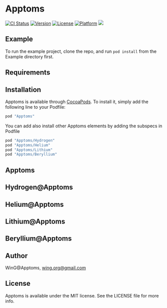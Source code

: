 # Apptoms

[![CI Status](http://img.shields.io/travis/ins-wing/Apptoms.svg?style=flat)](https://travis-ci.org/ins-wing/Apptoms)
[![Version](https://img.shields.io/cocoapods/v/Apptoms.svg?style=flat)](http://cocoapods.org/pods/Apptoms)
[![License](https://img.shields.io/cocoapods/l/Apptoms.svg?style=flat)](http://cocoapods.org/pods/Apptoms)
[![Platform](https://img.shields.io/cocoapods/p/Apptoms.svg?style=flat)](http://cocoapods.org/pods/Apptoms)
![](https://img.shields.io/badge/language-swift-orange.svg)

## Example

To run the example project, clone the repo, and run `pod install` from the Example directory first.

## Requirements

## Installation

Apptoms is available through [CocoaPods](http://cocoapods.org). To install
it, simply add the following line to your Podfile:

```ruby
pod "Apptoms"
```

You can add also install other Apptoms elements by adding the subspecs in Podfile
```ruby
pod "Apptoms/Hydrogen"
pod "Apptoms/Helium"
pod "Apptoms/Lithium"
pod "Apptoms/Beryllium"
```

## Apptoms

## Hydrogen@Apptoms

## Helium@Apptoms

## Lithium@Apptoms

## Beryllium@Apptoms

## Author

WinG@Apptoms, wing.org@gmail.com

## License

Apptoms is available under the MIT license. See the LICENSE file for more info.
